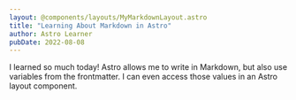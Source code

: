 ```yaml
---
layout: @components/layouts/MyMarkdownLayout.astro
title: "Learning About Markdown in Astro"
author: Astro Learner
pubDate: 2022-08-08
---
```

I learned so much today! Astro allows me to write in Markdown, but also use variables from the frontmatter. I can even access those values in an Astro layout component.
